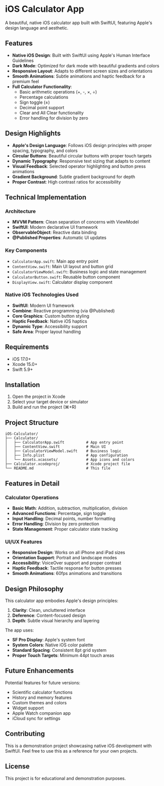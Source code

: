 # iOS Calculator App

A beautiful, native iOS calculator app built with SwiftUI, featuring Apple's design language and aesthetic.

## Features

- **Native iOS Design**: Built with SwiftUI using Apple's Human Interface Guidelines
- **Dark Mode**: Optimized for dark mode with beautiful gradients and colors
- **Responsive Layout**: Adapts to different screen sizes and orientations
- **Smooth Animations**: Subtle animations and haptic feedback for a premium feel
- **Full Calculator Functionality**: 
  - Basic arithmetic operations (+, -, ×, ÷)
  - Percentage calculations
  - Sign toggle (±)
  - Decimal point support
  - Clear and All Clear functionality
  - Error handling for division by zero

## Design Highlights

- **Apple's Design Language**: Follows iOS design principles with proper spacing, typography, and colors
- **Circular Buttons**: Beautiful circular buttons with proper touch targets
- **Dynamic Typography**: Responsive text sizing that adapts to content
- **Visual Feedback**: Selected operator highlighting and button press animations
- **Gradient Background**: Subtle gradient background for depth
- **Proper Contrast**: High contrast ratios for accessibility

## Technical Implementation

### Architecture
- **MVVM Pattern**: Clean separation of concerns with ViewModel
- **SwiftUI**: Modern declarative UI framework
- **ObservableObject**: Reactive data binding
- **@Published Properties**: Automatic UI updates

### Key Components
- `CalculatorApp.swift`: Main app entry point
- `ContentView.swift`: Main UI layout and button grid
- `CalculatorViewModel.swift`: Business logic and state management
- `CalculatorButton.swift`: Reusable button component
- `DisplayView.swift`: Calculator display component

### Native iOS Technologies Used
- **SwiftUI**: Modern UI framework
- **Combine**: Reactive programming (via @Published)
- **Core Graphics**: Custom button styling
- **Haptic Feedback**: Native iOS haptics
- **Dynamic Type**: Accessibility support
- **Safe Area**: Proper layout handling

## Requirements

- iOS 17.0+
- Xcode 15.0+
- Swift 5.9+

## Installation

1. Open the project in Xcode
2. Select your target device or simulator
3. Build and run the project (⌘+R)

## Project Structure

```
iOS-Calculator/
├── Calculator/
│   ├── CalculatorApp.swift          # App entry point
│   ├── ContentView.swift            # Main UI
│   ├── CalculatorViewModel.swift    # Business logic
│   ├── Info.plist                   # App configuration
│   └── Assets.xcassets/             # App icons and colors
├── Calculator.xcodeproj/            # Xcode project file
└── README.md                        # This file
```

## Features in Detail

### Calculator Operations
- **Basic Math**: Addition, subtraction, multiplication, division
- **Advanced Functions**: Percentage, sign toggle
- **Input Handling**: Decimal points, number formatting
- **Error Handling**: Division by zero protection
- **State Management**: Proper calculator state tracking

### UI/UX Features
- **Responsive Design**: Works on all iPhone and iPad sizes
- **Orientation Support**: Portrait and landscape modes
- **Accessibility**: VoiceOver support and proper contrast
- **Haptic Feedback**: Tactile response for button presses
- **Smooth Animations**: 60fps animations and transitions

## Design Philosophy

This calculator app embodies Apple's design principles:

1. **Clarity**: Clean, uncluttered interface
2. **Deference**: Content-focused design
3. **Depth**: Subtle visual hierarchy and layering

The app uses:
- **SF Pro Display**: Apple's system font
- **System Colors**: Native iOS color palette
- **Standard Spacing**: Consistent 8pt grid system
- **Proper Touch Targets**: Minimum 44pt touch areas

## Future Enhancements

Potential features for future versions:
- Scientific calculator functions
- History and memory features
- Custom themes and colors
- Widget support
- Apple Watch companion app
- iCloud sync for settings

## Contributing

This is a demonstration project showcasing native iOS development with SwiftUI. Feel free to use this as a reference for your own projects.

## License

This project is for educational and demonstration purposes. 